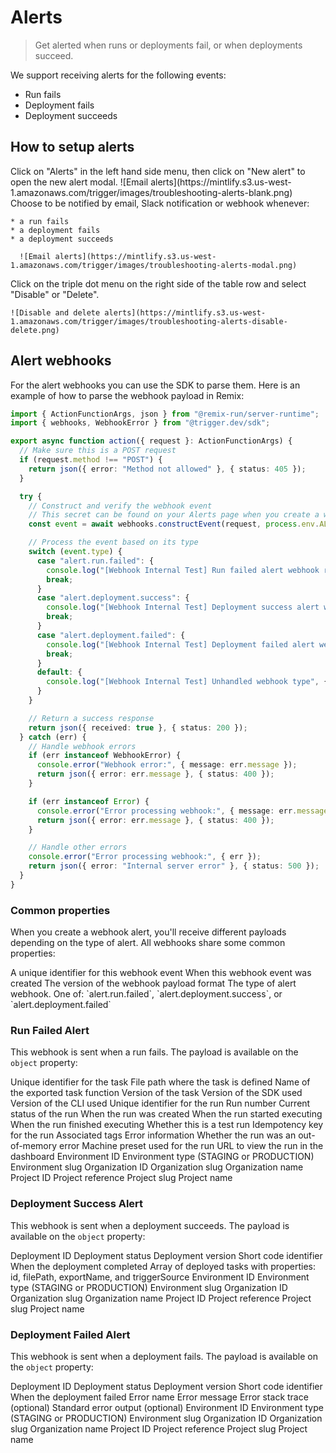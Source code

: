 # Alerts

> Get alerted when runs or deployments fail, or when deployments succeed.

We support receiving alerts for the following events:

* Run fails
* Deployment fails
* Deployment succeeds

## How to setup alerts

<Steps>
  <Step title="Create a new alert">
    Click on "Alerts" in the left hand side menu, then click on "New alert" to open the new alert modal.
    ![Email alerts](https://mintlify.s3.us-west-1.amazonaws.com/trigger/images/troubleshooting-alerts-blank.png)
  </Step>

  <Step title="Choose your alert method">
    Choose to be notified by email, Slack notification or webhook whenever:

    * a run fails
    * a deployment fails
    * a deployment succeeds

      ![Email alerts](https://mintlify.s3.us-west-1.amazonaws.com/trigger/images/troubleshooting-alerts-modal.png)
  </Step>

  <Step title="Delete or disable alerts">
    Click on the triple dot menu on the right side of the table row and select "Disable" or "Delete".

    ![Disable and delete alerts](https://mintlify.s3.us-west-1.amazonaws.com/trigger/images/troubleshooting-alerts-disable-delete.png)
  </Step>
</Steps>

## Alert webhooks

For the alert webhooks you can use the SDK to parse them. Here is an example of how to parse the webhook payload in Remix:

```ts
import { ActionFunctionArgs, json } from "@remix-run/server-runtime";
import { webhooks, WebhookError } from "@trigger.dev/sdk";

export async function action({ request }: ActionFunctionArgs) {
  // Make sure this is a POST request
  if (request.method !== "POST") {
    return json({ error: "Method not allowed" }, { status: 405 });
  }

  try {
    // Construct and verify the webhook event
    // This secret can be found on your Alerts page when you create a webhook alert
    const event = await webhooks.constructEvent(request, process.env.ALERT_WEBHOOK_SECRET!);

    // Process the event based on its type
    switch (event.type) {
      case "alert.run.failed": {
        console.log("[Webhook Internal Test] Run failed alert webhook received", { event });
        break;
      }
      case "alert.deployment.success": {
        console.log("[Webhook Internal Test] Deployment success alert webhook received", { event });
        break;
      }
      case "alert.deployment.failed": {
        console.log("[Webhook Internal Test] Deployment failed alert webhook received", { event });
        break;
      }
      default: {
        console.log("[Webhook Internal Test] Unhandled webhook type", { event });
      }
    }

    // Return a success response
    return json({ received: true }, { status: 200 });
  } catch (err) {
    // Handle webhook errors
    if (err instanceof WebhookError) {
      console.error("Webhook error:", { message: err.message });
      return json({ error: err.message }, { status: 400 });
    }

    if (err instanceof Error) {
      console.error("Error processing webhook:", { message: err.message });
      return json({ error: err.message }, { status: 400 });
    }

    // Handle other errors
    console.error("Error processing webhook:", { err });
    return json({ error: "Internal server error" }, { status: 500 });
  }
}
```

### Common properties

When you create a webhook alert, you'll receive different payloads depending on the type of alert. All webhooks share some common properties:

<ParamField path="id" type="string">
  A unique identifier for this webhook event
</ParamField>

<ParamField path="created" type="datetime">
  When this webhook event was created
</ParamField>

<ParamField path="webhookVersion" type="string">
  The version of the webhook payload format
</ParamField>

<ParamField path="type" type="string">
  The type of alert webhook. One of: `alert.run.failed`, `alert.deployment.success`, or `alert.deployment.failed`
</ParamField>

### Run Failed Alert

This webhook is sent when a run fails. The payload is available on the `object` property:

<ParamField path="object.task.id" type="string">
  Unique identifier for the task
</ParamField>

<ParamField path="object.task.filePath" type="string">
  File path where the task is defined
</ParamField>

<ParamField path="object.task.exportName" type="string">
  Name of the exported task function
</ParamField>

<ParamField path="object.task.version" type="string">
  Version of the task
</ParamField>

<ParamField path="object.task.sdkVersion" type="string">
  Version of the SDK used
</ParamField>

<ParamField path="object.task.cliVersion" type="string">
  Version of the CLI used
</ParamField>

<ParamField path="object.run.id" type="string">
  Unique identifier for the run
</ParamField>

<ParamField path="object.run.number" type="number">
  Run number
</ParamField>

<ParamField path="object.run.status" type="string">
  Current status of the run
</ParamField>

<ParamField path="object.run.createdAt" type="datetime">
  When the run was created
</ParamField>

<ParamField path="object.run.startedAt" type="datetime">
  When the run started executing
</ParamField>

<ParamField path="object.run.completedAt" type="datetime">
  When the run finished executing
</ParamField>

<ParamField path="object.run.isTest" type="boolean">
  Whether this is a test run
</ParamField>

<ParamField path="object.run.idempotencyKey" type="string">
  Idempotency key for the run
</ParamField>

<ParamField path="object.run.tags" type="string[]">
  Associated tags
</ParamField>

<ParamField path="object.run.error" type="object">
  Error information
</ParamField>

<ParamField path="object.run.isOutOfMemoryError" type="boolean">
  Whether the run was an out-of-memory error
</ParamField>

<ParamField path="object.run.machine" type="string">
  Machine preset used for the run
</ParamField>

<ParamField path="object.run.dashboardUrl" type="string">
  URL to view the run in the dashboard
</ParamField>

<ParamField path="object.environment.id" type="string">
  Environment ID
</ParamField>

<ParamField path="object.environment.type" type="string">
  Environment type (STAGING or PRODUCTION)
</ParamField>

<ParamField path="object.environment.slug" type="string">
  Environment slug
</ParamField>

<ParamField path="object.organization.id" type="string">
  Organization ID
</ParamField>

<ParamField path="object.organization.slug" type="string">
  Organization slug
</ParamField>

<ParamField path="object.organization.name" type="string">
  Organization name
</ParamField>

<ParamField path="object.project.id" type="string">
  Project ID
</ParamField>

<ParamField path="object.project.ref" type="string">
  Project reference
</ParamField>

<ParamField path="object.project.slug" type="string">
  Project slug
</ParamField>

<ParamField path="object.project.name" type="string">
  Project name
</ParamField>

### Deployment Success Alert

This webhook is sent when a deployment succeeds. The payload is available on the `object` property:

<ParamField path="object.deployment.id" type="string">
  Deployment ID
</ParamField>

<ParamField path="object.deployment.status" type="string">
  Deployment status
</ParamField>

<ParamField path="object.deployment.version" type="string">
  Deployment version
</ParamField>

<ParamField path="object.deployment.shortCode" type="string">
  Short code identifier
</ParamField>

<ParamField path="object.deployment.deployedAt" type="datetime">
  When the deployment completed
</ParamField>

<ParamField path="object.tasks" type="array">
  Array of deployed tasks with properties: id, filePath, exportName, and triggerSource
</ParamField>

<ParamField path="object.environment.id" type="string">
  Environment ID
</ParamField>

<ParamField path="object.environment.type" type="string">
  Environment type (STAGING or PRODUCTION)
</ParamField>

<ParamField path="object.environment.slug" type="string">
  Environment slug
</ParamField>

<ParamField path="object.organization.id" type="string">
  Organization ID
</ParamField>

<ParamField path="object.organization.slug" type="string">
  Organization slug
</ParamField>

<ParamField path="object.organization.name" type="string">
  Organization name
</ParamField>

<ParamField path="object.project.id" type="string">
  Project ID
</ParamField>

<ParamField path="object.project.ref" type="string">
  Project reference
</ParamField>

<ParamField path="object.project.slug" type="string">
  Project slug
</ParamField>

<ParamField path="object.project.name" type="string">
  Project name
</ParamField>

### Deployment Failed Alert

This webhook is sent when a deployment fails. The payload is available on the `object` property:

<ParamField path="object.deployment.id" type="string">
  Deployment ID
</ParamField>

<ParamField path="object.deployment.status" type="string">
  Deployment status
</ParamField>

<ParamField path="object.deployment.version" type="string">
  Deployment version
</ParamField>

<ParamField path="object.deployment.shortCode" type="string">
  Short code identifier
</ParamField>

<ParamField path="object.deployment.failedAt" type="datetime">
  When the deployment failed
</ParamField>

<ParamField path="object.error.name" type="string">
  Error name
</ParamField>

<ParamField path="object.error.message" type="string">
  Error message
</ParamField>

<ParamField path="object.error.stack" type="string">
  Error stack trace (optional)
</ParamField>

<ParamField path="object.error.stderr" type="string">
  Standard error output (optional)
</ParamField>

<ParamField path="object.environment.id" type="string">
  Environment ID
</ParamField>

<ParamField path="object.environment.type" type="string">
  Environment type (STAGING or PRODUCTION)
</ParamField>

<ParamField path="object.environment.slug" type="string">
  Environment slug
</ParamField>

<ParamField path="object.organization.id" type="string">
  Organization ID
</ParamField>

<ParamField path="object.organization.slug" type="string">
  Organization slug
</ParamField>

<ParamField path="object.organization.name" type="string">
  Organization name
</ParamField>

<ParamField path="object.project.id" type="string">
  Project ID
</ParamField>

<ParamField path="object.project.ref" type="string">
  Project reference
</ParamField>

<ParamField path="object.project.slug" type="string">
  Project slug
</ParamField>

<ParamField path="object.project.name" type="string">
  Project name
</ParamField>
